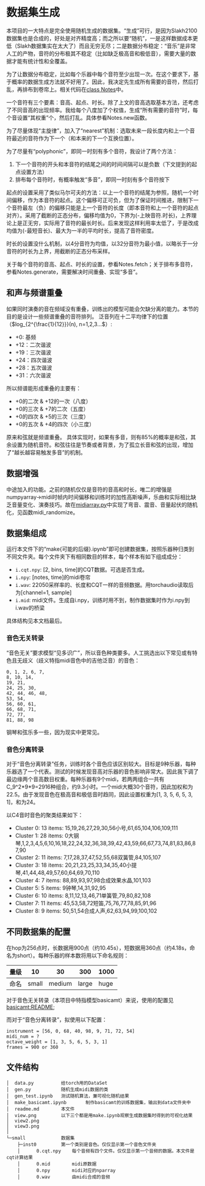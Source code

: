 # 数据集生成
本项目的一大特点是完全使用随机生成的数据集。“生成”可行，是因为Slakh2100数据集也是合成的，好处是对齐精度高；而之所以要“随机”，一是这样数据成本更低（Slakh数据集实在太大了）而且无穷无尽；二是数据分布稳定：“音乐”是非常人工的产物，音符的分布极其不稳定（比如缺乏极高音和极低音），需要大量的数据才能有统计性和全覆盖。

为了让数据分布稳定，比如每个乐器中每个音符至少出现一次。在这个要求下，基于概率的数据生成方法就不好用了。因此，我决定先生成所有需要的音符，然后打乱，再排布到卷帘上。相关代码在[class Notes](gen.py)中。

一个音符有三个要素：音高、起点、时长。除了上文的音高选取基本方法，还考虑了不同音高的出现频率。我给每个八度加了个权值，生成“所有需要的音符”时，每个音设置“其权重”个，然后打乱。具体参看Notes.new函数。

为了尽量体现“主旋律”，加入了“nearest”机制：选取未来一段长度内和上一个音符最近的音符作为下一个（和本来的下一个互换位置）。

为了尽量有“polyphonic”，即同一时刻有多个音符，我设计了两个方法：
1. 下一个音符的开头和本音符的结尾之间的时间间隔可以是负数（下文提到的起点设置方法）
2. 排布每个音符时，有概率触发“多音”，即同一时刻有多个音符按下

起点的设置采用了类似马尔可夫的方法：以上一个音符的结尾为参照，随机一个时间偏移，作为本音符的起点。这个偏移可正可负，但为了保证时间推进，限制下一个音符最左（负）的偏移只能是上一个音符的长度（即本音符和上一个音符的起点对齐）。采用了截断的正态分布，偏移均值为0，下界为(-上映音符.时长)，上界理论上是正无穷，实际用了音符的最长时长。后来发现这样利用率太低了，于是改成均值为(-最短音长)、最大为一半的平均时长，提高了音符密度。

时长的设置没什么机制，以4分音符为均值，以32分音符为最小值，以略长于一分音符的时长为上界，用截断的正态分布采样。

关于每个音符的音高、起点、时长的设置，参看Notes.fetch；关于排布多音符，参看Notes.generate，需要解决时间重叠、实现“多音”。

## 和声与频谱重叠
如果同时演奏的音在频域没有重叠，训练出的模型可能会欠缺分离的能力。本节的目的是设计一些频谱重叠的音符排列。
泛音列在十二平均律下的位置（$log_{2^{\frac{1}{12}}}(n), n=1,2,3...$）:
- +0: 基频
- +12：二次谐波
- +19：三次谐波
- +24：四次谐波
- +28：五次谐波
- +31：六次谐波

所以频谱能形成重叠的主要有：
- +0的二次 & +12的一次（八度）
- +0的三次 & +7的二次（五度）
- +0的四次 & +5的三次（三度）
- +0的五次 & +4的四次（小三度）

原来和弦就是频谱重叠。
具体实现时，如果有多音，则有85%的概率是和弦，其余设置为随机音符。和弦往往是节奏或者背景，为了孤立长音和弦的出现，增加了“越长越容易触发多音”的机制。


## 数据增强
中途加入的功能。之前的随机仅仅是音符的音高和时长，唯二的增强是numpyarray->midi时帧内时间偏移和训练时的加性高斯噪声，乐曲和实际相比缺乏音量变化、演奏技巧。故在[midiarray.py](../../utils/midiarray.py)中实现了弯音、震音、音量起伏的随机化，见函数midi_randomize。


## 数据集组成
运行本文件下的“make{可能的后缀}.ipynb”即可创建数据集，按照乐器种归类到不同文件夹。每个文件夹下有相同数目的样本，每个样本有如下组成成分：
- `i.cqt.npy`: [2, bins, time]的CQT数据。可选是否生成。
- `i.npy`: [notes, time]的midi卷帘
- `i.wav`: 22050采样率的、长度和CQT一样的音频数据。用torchaudio读取后为[channel=1, sample]
- `i.mid`: midi文件。生成自i.npy，训练时用不到，制作数据集时作为i.npy到i.wav的桥梁

具体结构见本文档最后。

### 音色无关转录
“音色无关”要求模型“见多识广”，所以音色种类要多。人工挑选出以下常见或有特色且无歧义（歧义特指midi音色中的吉他泛音）的音色：
```
0, 1, 2, 6, 7,
8, 10, 14,
19, 21,
24, 25, 30,
42, 44, 46, 48,
53, 54,
56, 60, 61,
66, 68, 71,
72, 77,
81, 88, 98
```
钢琴和弦乐多一些，因为现实中更常见。

### 音色分离转录
对于“音色分离转录”任务，训练时各个音色应该区别较大。目标是9种乐器，每种乐器选了一个代表。测试的时候发现音高对乐器的音色影响非常大。因此我下调了最边缘两个音高数目权重。每种乐器有9个midi，若两两组合一共有C_9^2\*9\*9=2916种组合，约9.3小时。一个midi大概30个音符，因此加权和为22.5。由于发现音色在极高音和极低音时趋同，因此设置权重为[1, 3, 5, 6, 5, 3, 1]，和为24。

以C4音时音色的聚类结果如下：
- Cluster 0: 13 items: 15,19,26,27,29,30,56小号,61,65,104,106,109,111
- Cluster 1: 28 items: 0大钢琴,1,2,3,4,5,6,10,16,18,22,24,32,36,38,39,42,43,59,66,67,73,74,81,83,86,87,90
- Cluster 2: 11 items: 7,17,28,37,47,52,55,68双簧管,84,105,107
- Cluster 3: 18 items: 20,21,23,25,33,34,35,40小提琴,41,44,48,49,57,60,64,69,70,110
- Cluster 4: 7 items: 88,89,93,97,98合成效果水晶,101,103
- Cluster 5: 5 items: 9钟琴,14,31,92,95
- Cluster 6: 10 items: 8,11,12,13,46,71单簧管,79,80,82,108
- Cluster 7: 11 items: 45,53,58,72短笛,75,76,77,78,85,91,96
- Cluster 8: 9 items: 50,51,54合成人声,62,63,94,99,100,102


## 不同数据集的配置
在hop为256点时，长数据用900点（约10.45s），短数据用360点（约4.18s，命名为short）。每种乐器的样本数将用以下命名规则：

| 量级 | 10 | 30 | 300 | 1000 |
| --- | --- | --- | --- | --- |
| 命名 | small | medium | large | huge |

对于音色无关转录（本项目中特指模型basicamt）来说，使用的配置见[basicamt:README](../../basicamt/README.md);

而对于“音色分离转录”，拟使用以下配置：

```
instrument = [56, 0, 68, 40, 98, 9, 71, 72, 54]
midi_num = ?
octave_weight = [1, 3, 5, 6, 5, 3, 1]
frames = 900 or 360
```


## 文件结构
```
│  data.py          给torch用的DataSet
│  gen.py           随机生成midi数据的类
│  gen_test.ipynb   测试随机算法，兼可视化随机结果
│  make_basicamt.ipynb       制作basicamt的训练数据集，输出到data文件夹中
│  readme.md        本文件
│  view.png         以下三个都是用make.ipynb观察生成数据集时得到的可视化结果
│  view2.png
│  view3.png
│  
└─small             数据集
    ├─inst0         第一个类别是音色。仅仅显示第一个音色文件夹
    │      0.cqt.npy    每个音频有四个文件。仅仅显示第一个音频的数据。本文件是cqt计算结果
    │      0.mid        midi原数据
    │      0.npy        midi对应的nparray
    │      0.wav        由midi合成的音频
```